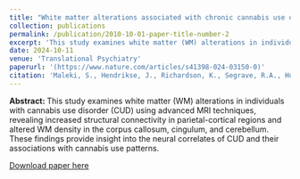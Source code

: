```yaml
---
title: "White matter alterations associated with chronic cannabis use disorder: a structural network and fixel-based analysis"
collection: publications
permalink: /publication/2010-10-01-paper-title-number-2
excerpt: 'This study examines white matter (WM) alterations in individuals with cannabis use disorder (CUD) using advanced MRI techniques, revealing increased structural connectivity in parietal-cortical regions and altered WM density in the corpus callosum, cingulum, and cerebellum. These findings provide insight into the neural correlates of CUD and their associations with cannabis use patterns.'
date: 2024-10-11
venue: 'Translational Psychiatry'
paperurl: '(https://www.nature.com/articles/s41398-024-03150-0)'
citation: 'Maleki, S., Hendrikse, J., Richardson, K., Segrave, R.A., Hughes, S., Kayayan, E., Oldham, S., Syeda, W., Coxon, J.P., Caeyenberghs, K. and Domínguez D, J.F., 2024. White matter alterations associated with chronic cannabis use disorder: a structural network and fixel-based analysis. Translational Psychiatry, 14(1), p.429.'
---
```


<b> Abstract: </b>This study examines white matter (WM) alterations in individuals with cannabis use disorder (CUD) using advanced MRI techniques, revealing increased structural connectivity in parietal-cortical regions and altered WM density in the corpus callosum, cingulum, and cerebellum. These findings provide insight into the neural correlates of CUD and their associations with cannabis use patterns.

[Download paper here](https://www.nature.com/articles/s41398-024-03150-0)

